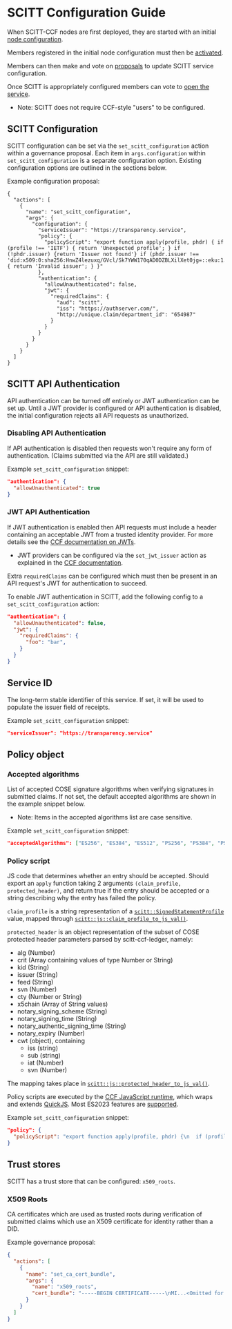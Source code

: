 # SCITT Configuration Guide

When SCITT-CCF nodes are first deployed, they are started with an initial [node configuration](https://microsoft.github.io/CCF/main/operations/configuration.html).

Members registered in the initial node configuration must then be [activated](https://microsoft.github.io/CCF/main/governance/adding_member.html#activating-a-new-member).

Members can then make and vote on [proposals](https://microsoft.github.io/CCF/main/governance/proposals.html) to update SCITT service configuration.

Once SCITT is appropriately configured members can vote to [open the service](https://microsoft.github.io/CCF/main/governance/open_network.html#opening-the-network).
- Note: SCITT does not require CCF-style "users" to be configured.

## SCITT Configuration

SCITT configuration can be set via the `set_scitt_configuration` action within a governance proposal. Each item in `args.configuration` within `set_scitt_configuration` is a separate configuration option. Existing configuration options are outlined in the sections below.

Example configuration proposal:
```
{
  "actions": [
    {
      "name": "set_scitt_configuration",
      "args": {
        "configuration": {
          "serviceIssuer": "https://transparency.service",
          "policy": {
            "policyScript": "export function apply(profile, phdr) { if (profile !== 'IETF') { return 'Unexpected profile'; } if (!phdr.issuer) {return 'Issuer not found'} if (phdr.issuer !== 'did:x509:0:sha256:HnwZ4lezuxq/GVcl/Sk7YWW170qAD0DZBLXilXet0jg=::eku:1.3.6.1.4.1.311.10.3.13') { return 'Invalid issuer'; } }"
          },
          "authentication": {
            "allowUnauthenticated": false,
            "jwt": {
              "requiredClaims": {
                "aud": "scitt",
                "iss": "https://authserver.com/",
                "http://unique.claim/department_id": "654987"
              }
            }
          }
        }
      }
    }
  ]
}
```

## SCITT API Authentication
API authentication can be turned off entirely or JWT authentication can be set up.
Until a JWT provider is configured or API authentication is disabled, the initial configuration rejects all API requests as unauthorized.

### Disabling API Authentication
If API authentication is disabled then requests won't require any form of authentication. (Claims submitted via the API are still validated.)

Example `set_scitt_configuration` snippet:
```json
"authentication": {
  "allowUnauthenticated": true
}
```

### JWT API Authentication
If JWT authentication is enabled then API requests must include a header containing an acceptable JWT from a trusted identity provider. For more details see the [CCF documentation on JWTs](https://microsoft.github.io/CCF/main/build_apps/auth/jwt.html).
- JWT providers can be configured via the `set_jwt_issuer` action as explained in the [CCF documentation](https://microsoft.github.io/CCF/main/build_apps/auth/jwt.html#setting-up-a-token-issuer-with-manual-key-refresh).

Extra `requiredClaims` can be configured which must then be present in an API request's JWT for authentication to succeed.

To enable JWT authentication in SCITT, add the following config to a `set_scitt_configuration` action:
```json
"authentication": {
  "allowUnauthenticated": false,
  "jwt": {
    "requiredClaims": {
      "foo": "bar",
    }
  }
}
```

## Service ID
The long-term stable identifier of this service.
If set, it will be used to populate the issuer field of receipts.

Example `set_scitt_configuration` snippet:
```json
"serviceIssuer": "https://transparency.service"
```

## Policy object

### Accepted algorithms
List of accepted COSE signature algorithms when verifying signatures in submitted claims.
If not set, the default accepted algorithms are shown in the example snippet below.
- Note: Items in the accepted algorithms list are case sensitive.

Example `set_scitt_configuration` snippet:
```json
"acceptedAlgorithms": ["ES256", "ES384", "ES512", "PS256", "PS384", "PS512", "EDDSA"]
```

### Policy script
JS code that determines whether an entry should be accepted. Should export an `apply` function taking 2 arguments `(claim_profile, protected_header)`, and return true if the entry should be accepted or a string describing why the entry has failed the policy.

`claim_profile` is a string representation of a [`scitt::SignedStatementProfile`](https://github.com/microsoft/scitt-ccf-ledger/blob/main/app/src/profiles.h#L10) value, mapped through [`scitt::js::claim_profile_to_js_val()`](https://github.com/microsoft/scitt-ccf-ledger/blob/main/app/src/policy_engine.h#L20).

`protected_header` is an object representation of the subset of COSE protected header parameters parsed by scitt-ccf-ledger, namely:

- alg (Number)
- crit (Array containing values of type Number or String)
- kid (String)
- issuer (String)
- feed (String)
- svn (Number)
- cty (Number or String)
- x5chain (Array of String values)
- notary_signing_scheme (String)
- notary_signing_time (String)
- notary_authentic_signing_time (String)
- notary_expiry (Number)
- cwt (object), containing
  - iss (string)
  - sub (string)
  - iat (Number)
  - svn (Number)

The mapping takes place in [`scitt::js::protected_header_to_js_val()`](https://github.com/microsoft/scitt-ccf-ledger/blob/main/app/src/policy_engine.h#L44).

Policy scripts are executed by the [CCF JavaScript runtime](https://github.com/microsoft/CCF/blob/main/include/ccf/js/core/runtime.h), which wraps and extends [QuickJS](https://bellard.org/quickjs/). Most ES2023 features are [supported](https://test262.fyi/#|qjs).

Example `set_scitt_configuration` snippet:
```json
"policy": {
  "policyScript": "export function apply(profile, phdr) {\n  if (profile === \"X509\") { return true; }\n  return \"Only X509 claim profile is allowed\";\n}"
}
```

## Trust stores
SCITT has a trust store that can be configured: `x509_roots`.

### X509 Roots
CA certificates which are used as trusted roots during verification of submitted claims which use an X509 certificate for identity rather than a DID.

Example governance proposal:
```json
{
  "actions": [
    {
      "name": "set_ca_cert_bundle",
      "args": {
        "name": "x509_roots",
        "cert_bundle": "-----BEGIN CERTIFICATE-----\nMI...<Omitted for brevity>...Eo\n-----END CERTIFICATE-----\n"
      }
    }
  ]
}
```

